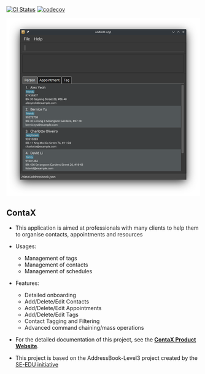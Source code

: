 [![CI Status](https://github.com/AY2122S2-CS2103-W17-1/tp/workflows/Java%20CI/badge.svg)](https://github.com/AY2122S2-CS2103-W17-1/tp/actions)
[![codecov](https://codecov.io/gh/AY2122S2-CS2103-W17-1/tp/branch/master/graph/badge.svg)](https://codecov.io/gh/AY2122S2-CS2103-W17-1/tp)

![Ui](docs/images/Ui.png)

## ContaX

* This application is aimed at professionals with many clients to help them to organise contacts, appointments and resources

* Usages:
  * Management of tags 
  * Management of contacts
  * Management of schedules

* Features:
  * Detailed onboarding
  * Add/Delete/Edit Contacts
  * Add/Delete/Edit Appointments
  * Add/Delete/Edit Tags
  * Contact Tagging and Filtering
  * Advanced command chaining/mass operations
* For the detailed documentation of this project, see the **[ContaX Product Website](https://ay2122s2-cs2103-w17-1.github.io/tp/)**.


* This project is based on the AddressBook-Level3 project created by the [SE-EDU initiative](https://se-education.org)
